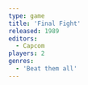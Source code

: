 ```yaml
---
type: game
title: 'Final Fight'
released: 1989
editors: 
  - Capcom
players: 2
genres:
  - 'Beat them all'
---
```

